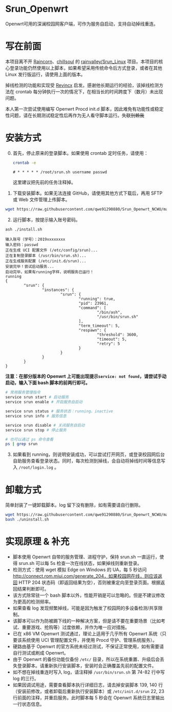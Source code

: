 # Srun_Openwrt
Openwrt可用的深澜校园网客户端，可作为服务自启动，支持自动掉线重连。

# 写在前面

本项目离不开 [Raincorn](https://github.com/rainvalley)、[chillsoul](https://github.com/chillsoul) 的 [rainvalley/Srun_Linux](https://github.com/rainvalley/Srun_Linux) 项目。本项目的核心登录功能仍然使用以上脚本，如果希望采用传统命令后方式登录，或者在其他 Linux 发行版运行，请使用上面的版本。

掉线检测的功能和实现受 [Revincx](https://github.com/Revincx/) 启发。感谢他长期运行的经验，该掉线检测方法在 crontab 每分钟执行一次的情况下，在相当长的时间跨度下（数月）未出现问题。

本人第一次尝试使用编写 Openwrt  Procd init.d 脚本，因此难免有功能性或稳定性问题，请在长期测试稳定性后再作为无人看守脚本运行。~~失联别赖我~~

# 安装方式

0. 首先，停止原来的登录脚本。如果使用 crontab 定时任务，请使用：

   ```bash
   crontab -e
   ```

   ```
   # * * * * * /root/srun.sh username passwd
   ```

   这里建议把先前的任务注释掉。

1. 下载安装脚本。如果无法连接 GitHub，请使用其他方式下载后，再用 SFTP 或 Web 文件管理上传脚本。

```bash
wget https://raw.githubusercontent.com/qwe91290880/Srun_Openwrt_NCWU/main/install.sh
```

2. 运行脚本，按提示输入账号密码。

```bash
ash ./install.sh
```

```
输入账号（学号）：2019xxxxxxxx
输入密码：passwd
正在生成 UCI 配置文件 (/etc/config/srun)...
正在复制登录脚本 (/usr/bin/srun.sh)...
正在生成服务配置 (/etc/init.d/srun)...
安装完毕！尝试启动服务...
启动完毕，如果有running字样，说明服务已运行！
running
{
        "srun": {
                "instances": {
                        "srun": {
                                "running": true,
                                "pid": 23961,
                                "command": [
                                        "/bin/ash",
                                        "/usr/bin/srun.sh"
                                ],
                                "term_timeout": 5,
                                "respawn": {
                                        "threshold": 3600,
                                        "timeout": 5,
                                        "retry": 5
                                }
                        }
                }
        }
}
```

**注意：在部分版本的 Openwrt 上可能出现提示`service: not found`，请尝试手动启动，输入下面 bash 脚本的前两行即可。**


```bash
# 常用服务管理指令
service srun start # 启动服务
service srun enable # 开启服务自启动

service srun status # 服务状态：running、inactive
service srun info # 服务信息

service srun disable # 关闭服务自启动
service srun stop # 停止服务

# 也可以通过 ps 命令查看
ps | grep srun
```


3. 如果看到 running，则说明安装成功，可以尝试打开网页，或登录校园网后台自助服务查看登录状态。同时，每次检测到掉线，会自动将掉线时间等信息写入 `/root/login.log` 。

# 卸载方式

简单封装了一键卸载脚本。log 留下没有删除，如有需要请自行删除。

```bash
wget https://raw.githubusercontent.com/qwe91290880/Srun_Openwrt_NCWU/main/uninstall.sh
bash ./uninstall.sh
```

# 实现原理 & 补充

* 脚本使用 Openwrt 自带的服务管理、进程守护，保持 srun.sh 一直运行，使得 srun.sh 可以每 5s 检查一次在线状态，如果掉线则重新登录。
* 检测方式：使用 wget 模拟 Edge on Windows 的 UA，每 5 秒访问 http://connect.rom.miui.com/generate_204，如果校园网在线，则应该返回 HTTP 204 状态码（即返回结果为空），否则被重定向至登录页面。根据返回结果判断即可。
* 该方式除常驻一个 bash 脚本以外，性能开销是可以忽略的。但是不建议修改为更高的检测频率。
* 如果查看 log 发现频繁掉线，可能是因为触发了校园网的多设备检测/共享限制。
* 该脚本可以作为防被踢下线的一种解决方案，但是请不要在重要场景（比如考试、重要游戏、抢购等）过度依赖，并作为唯一应对措施。
* 已在 x86 VM Openwrt 测试通过，理论上适用于几乎所有 Openwrt 系统（只要该系统使用 UCI 管理配置文件，并使用 Procd 守护、管理系统服务）。
* 硬路由基于 Openwrt 的官方系统未经过测试，不保证正常使用，如有需要请自行测试或刷成 Openwrt。
* 由于 Openwrt 的备份功能仅备份 `/etc/` 目录，所以在系统重置、升级后会丢失登录脚本。请重新执行安装脚本，安装时会正确覆盖先前的配置文件。
* 如不想在掉线重连时写入 log，请注释掉 `/usr/bin/srun.sh` 第 74-82 行中写 log 的三行。
* 如果因调试用途，需要查看脚本执行详细日志，请去掉安装脚本 139, 140 行（安装前修改，或者卸载后重新执行安装脚本）或 `/etc/init.d/srun` 22, 23 行前面的注释，并重启服务。此时脚本每 5 秒会在 Openwrt 系统日志里输出一行状态信息。
